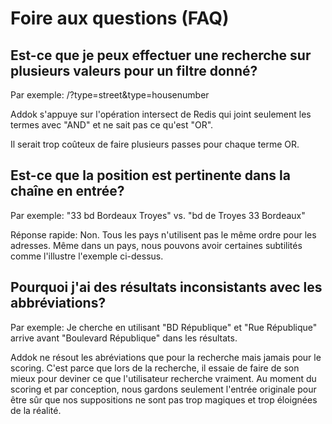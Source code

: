 # Foire aux questions (FAQ)

## Est-ce que je peux effectuer une recherche sur plusieurs valeurs pour un filtre donné?

Par exemple: /?type=street&type=housenumber

Addok s'appuye sur l'opération intersect de Redis qui joint seulement les
termes avec "AND" et ne sait pas ce qu'est "OR".

Il serait trop coûteux de faire plusieurs passes pour chaque terme OR.


## Est-ce que la position  est pertinente dans la chaîne en entrée?

Par exemple: "33 bd Bordeaux Troyes" vs. "bd de Troyes 33 Bordeaux"

Réponse rapide: Non. Tous les pays n'utilisent pas le même ordre pour les
adresses. Même dans un pays, nous pouvons avoir certaines subtilités comme
l'illustre l'exemple ci-dessus.


## Pourquoi j'ai des résultats inconsistants avec les abbréviations?

Par exemple: Je cherche en utilisant "BD République" et "Rue République"
arrive avant "Boulevard République" dans les résultats.

Addok ne résout les abréviations que pour la recherche mais jamais pour le
scoring. C'est parce que lors de la recherche, il essaie de faire de son mieux
pour deviner ce que l'utilisateur recherche vraiment. Au moment du scoring et
par conception, nous gardons seulement l'entrée originale pour être sûr que
nos suppositions ne sont pas trop magiques et trop éloignées de la réalité.
